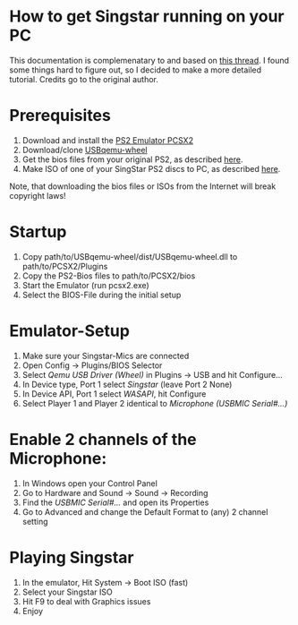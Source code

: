 # How to get Singstar running on your PC

This documentation is complemenatary to and based on [this thread](https://www.reddit.com/r/PCSX2/comments/40ryt9/how_to_play_singstar_on_pcsx2/).
I found some things hard to figure out, so I decided to make a more detailed tutorial. 
Credits go to the original author.

# Prerequisites
1) Download and install the [PS2 Emulator PCSX2](https://pcsx2.net/)
2) Download/clone [USBqemu-wheel](https://github.com/jackun/USBqemu-wheel)
3) Get the bios files from your original PS2, as described [here](https://pcsx2.net/docs/usage/setup/#how-to-dump-your-ps2-bios). 
4) Make ISO of one of your SingStar PS2 discs to PC, as described [here](https://pcsx2.net/docs/usage/setup/#dumping-ps2-discs-via-imgburn). 

Note, that downloading the bios files or ISOs from the Internet will break copyright laws!

# Startup
1) Copy path/to/USBqemu-wheel/dist/USBqemu-wheel.dll to path/to/PCSX2/Plugins
2) Copy the PS2-Bios files to path/to/PCSX2/bios
3) Start the Emulator (run pcsx2.exe)
4) Select the BIOS-File during the initial setup


# Emulator-Setup
1) Make sure your Singstar-Mics are connected 
2) Open Config -> Plugins/BIOS Selector
3) Select *Qemu USB Driver (Wheel)* in Plugins -> USB and hit Configure...
4) In Device type, Port 1 select *Singstar* (leave Port 2 None)
5) In Device API, Port 1 select *WASAPI*, hit Configure
6) Select Player 1 and Player 2 identical to *Microphone (USBMIC Serial#...)*


# Enable 2 channels of the Microphone:
1) In Windows open your Control Panel
2) Go to Hardware and Sound -> Sound -> Recording
3) Find the *USBMIC Serial#...* and open its Properties
4) Go to Advanced and change the Default Format to (any) 2 channel setting

# Playing Singstar
1) In the emulator, Hit System -> Boot ISO (fast)
2) Select your Singstar ISO
3) Hit F9 to deal with Graphics issues
4) Enjoy

